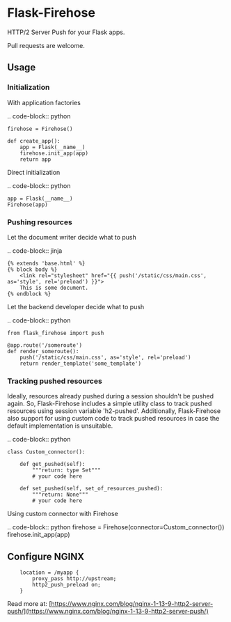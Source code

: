 # Flask-Firehose

HTTP/2 Server Push for your Flask apps.


Pull requests are welcome.

## Usage
### Initialization
With application factories

.. code-block:: python

	firehose = Firehose()

	def create_app():
		app = Flask(__name__)
		firehose.init_app(app)
		return app


Direct initialization

.. code-block:: python

	app = Flask(__name__)
	Firehose(app)


### Pushing resources
Let the document writer decide what to push

.. code-block:: jinja

    {% extends 'base.html' %}
	{% block body %}
		<link rel="stylesheet" href="{{ push('/static/css/main.css', as='style', rel='preload') }}">
		This is some document.
	{% endblock %}


Let the backend developer decide what to push

.. code-block:: python

	from flask_firehose import push

	@app.route('/someroute')
	def render_someroute():
		push('/static/css/main.css', as='style', rel='preload')
		return render_template('some_template')


### Tracking pushed resources
Ideally, resources already pushed during a session shouldn't be pushed again. So, Flask-Firehose includes a simple utility class to track pushed resources using session variable 'h2-pushed'.
Additionally, Flask-Firehose also support for using custom code to track pushed resources in case the default implementation is unsuitable.

.. code-block:: python

	class Custom_connector():

		def get_pushed(self):
			"""return: type Set"""
			# your code here

		def set_pushed(self, set_of_resources_pushed):
			"""return: None"""
			# your code here


Using custom connector with Firehose

.. code-block:: python
	firehose = Firehose(connector=Custom_connector())
	firehose.init_app(app)


## Configure NGINX

```
    location = /myapp {
        proxy_pass http://upstream;
        http2_push_preload on;
    }
```

Read more at: [https://www.nginx.com/blog/nginx-1-13-9-http2-server-push/](https://www.nginx.com/blog/nginx-1-13-9-http2-server-push/)


